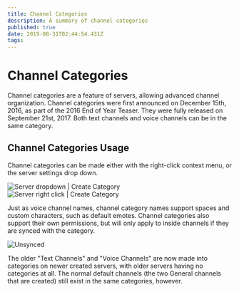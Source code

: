 ```yaml
---
title: Channel Categories
description: A summary of channel categories
published: true
date: 2019-08-31T02:44:54.431Z
tags: 
---
```


# Channel Categories
Channel categories are a feature of servers, allowing advanced channel organization. Channel categories were first announced on December 15th, 2016, as part of the 2016 End of Year Teaser. They were fully released on September 21st, 2017. Both text channels and voice channels can be in the same category.

## Channel Categories Usage
Channel categories can be made either with the right-click context menu, or the server settings drop down.

![Server dropdown | Create Category](https://nobody-loves.me/i/88ux.png) ![Server right click | Create Category](https://nobody-loves.me/i/gzhv.png)

Just as voice channel names, channel category names support spaces and custom characters, such as default emotes. Channel categories also support their own permissions, but will only apply to inside channels if they are synced with the category. 

![Unsynced](https://nobody-loves.me/i/e25p.png)

The older "Text Channels" and "Voice Channels" are now made into categories on newer created servers, with older servers having no categories at all. The normal default channels (the two General channels that are created) still exist in the same categories, however.



